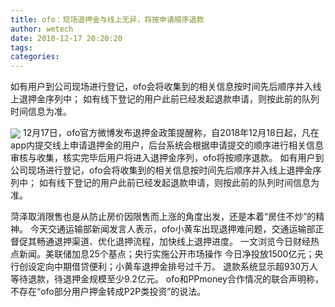 ```yaml
---
title: ofo：现场退押金与线上无异，将按申请顺序退款
author: wetech
date: 2018-12-17 20:20:20
tags: 
categories: 
---
```

如有用户到公司现场进行登记，ofo会将收集到的相关信息按时间先后顺序并入线上退押金序列中； 如有线下登记的用户此前已经发起退款申请，则按此前的队列时间信息为准。
<!-- more -->
<img align="center" border="0" src="https://imgcdn.yicai.com/uppics/images/2018/12/a55254494cb759a64aa2e7e6b0d39435.jpg" />
12月17日，ofo官方微博发布退押金政策提醒称，自2018年12月18日起，凡在app内提交线上申请退押金的用户，后台系统会根据申请提交的顺序进行相关信息审核与收集，核实完毕后用户将进入退押金序列，ofo将按顺序退款。
如有用户到公司现场进行登记，ofo会将收集到的相关信息按时间先后顺序并入线上退押金序列中； 如有线下登记的用户此前已经发起退款申请，则按此前的队列时间信息为准。
 
 
菏泽取消限售也是从防止房价因限售而上涨的角度出发，还是本着“房住不炒”的精神。
今天交通运输部新闻发言人表示，ofo小黄车出现退押难问题，交通运输部正督促其畅通退押渠道、优化退押流程，加快线上退押进度。
一文浏览今日财经热点新闻。美联储加息25个基点；央行实施公开市场操作 今日净投放1500亿元；央行创设定向中期借贷便利；小黄车退押金排号过千万。
退款系统显示超930万人等待退款，待退押金规模至少9.2亿元。
ofo和PPmoney合作情况的联合声明称，不存在“ofo部分用户押金转成P2P类投资”的说法。
